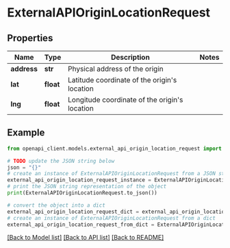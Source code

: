 # ExternalAPIOriginLocationRequest


## Properties

Name | Type | Description | Notes
------------ | ------------- | ------------- | -------------
**address** | **str** | Physical address of the origin | 
**lat** | **float** | Latitude coordinate of the origin&#39;s location | 
**lng** | **float** | Longitude coordinate of the origin&#39;s location | 

## Example

```python
from openapi_client.models.external_api_origin_location_request import ExternalAPIOriginLocationRequest

# TODO update the JSON string below
json = "{}"
# create an instance of ExternalAPIOriginLocationRequest from a JSON string
external_api_origin_location_request_instance = ExternalAPIOriginLocationRequest.from_json(json)
# print the JSON string representation of the object
print(ExternalAPIOriginLocationRequest.to_json())

# convert the object into a dict
external_api_origin_location_request_dict = external_api_origin_location_request_instance.to_dict()
# create an instance of ExternalAPIOriginLocationRequest from a dict
external_api_origin_location_request_from_dict = ExternalAPIOriginLocationRequest.from_dict(external_api_origin_location_request_dict)
```
[[Back to Model list]](../README.md#documentation-for-models) [[Back to API list]](../README.md#documentation-for-api-endpoints) [[Back to README]](../README.md)


